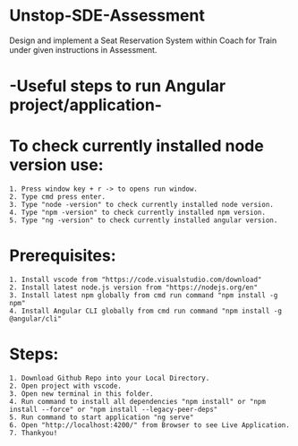 # Unstop-SDE-Assessment
Design and implement a Seat Reservation System within Coach for Train under given instructions in Assessment.

# -Useful steps to run Angular project/application-

# To check currently installed node version use:
	1. Press window key + r -> to opens run window.
	2. Type cmd press enter.
	3. Type "node -version" to check currently installed node version.
	4. Type "npm -version" to check currently installed npm version.
	5. Type "ng -version" to check currently installed angular version.

# Prerequisites:
	1. Install vscode from "https://code.visualstudio.com/download"
	2. Install latest node.js version from "https://nodejs.org/en"
	3. Install latest npm globally from cmd run command "npm install -g npm"
	4. Install Angular CLI globally from cmd run command "npm install -g @angular/cli"

# Steps:
	1. Download Github Repo into your Local Directory.
	2. Open project with vscode.
	3. Open new terminal in this folder.
	4. Run command to install all dependencies "npm install" or "npm install --force" or "npm install --legacy-peer-deps" 
	5. Run command to start application "ng serve"
	6. Open "http://localhost:4200/" from Browser to see Live Application.
	7. Thankyou!
